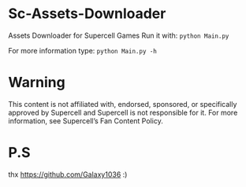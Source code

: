 # Sc-Assets-Downloader
  Assets Downloader for Supercell Games
  Run it with:
    `python Main.py`
    
   For more information type:
     `python Main.py -h`
    
# Warning

  This content is not affiliated with, endorsed, sponsored, or specifically approved by
  Supercell and Supercell is not responsible for it. For more information, see Supercell’s Fan Content Policy. 

# P.S
thx https://github.com/Galaxy1036 :)
